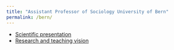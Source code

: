 ```yaml
---
title: "Assistant Professor of Sociology University of Bern"
permalink: /bern/
---
```


- [Scientific presentation](https://czymara.com/files/pres/bern_hostility_twitter.html)
- [Research and teaching vision](https://docs.google.com/presentation/d/15DFpSEEDh_EkG-wSJMV6rIxEiC2X_6-NoYPr9ss1fNE/edit?usp=sharing)

